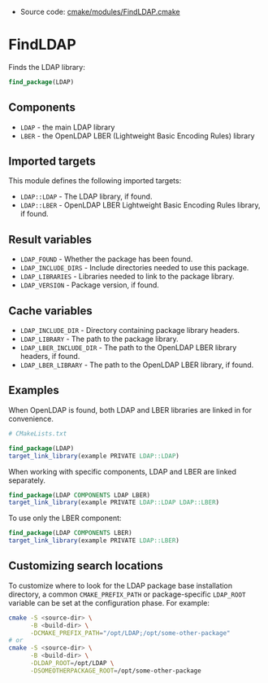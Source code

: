 <!-- This is auto-generated file. -->
* Source code: [cmake/modules/FindLDAP.cmake](https://github.com/petk/php-build-system/blob/master/cmake/cmake/modules/FindLDAP.cmake)

# FindLDAP

Finds the LDAP library:

```cmake
find_package(LDAP)
```

## Components

* `LDAP` - the main LDAP library
* `LBER` - the OpenLDAP LBER (Lightweight Basic Encoding Rules) library

## Imported targets

This module defines the following imported targets:

* `LDAP::LDAP` - The LDAP library, if found.
* `LDAP::LBER` - OpenLDAP LBER Lightweight Basic Encoding Rules library, if
  found.

## Result variables

* `LDAP_FOUND` - Whether the package has been found.
* `LDAP_INCLUDE_DIRS` - Include directories needed to use this package.
* `LDAP_LIBRARIES` - Libraries needed to link to the package library.
* `LDAP_VERSION` - Package version, if found.

## Cache variables

* `LDAP_INCLUDE_DIR` - Directory containing package library headers.
* `LDAP_LIBRARY` - The path to the package library.
* `LDAP_LBER_INCLUDE_DIR` - The path to the OpenLDAP LBER library headers, if
  found.
* `LDAP_LBER_LIBRARY` - The path to the OpenLDAP LBER library, if found.

## Examples

When OpenLDAP is found, both LDAP and LBER libraries are linked in for
convenience.

```cmake
# CMakeLists.txt

find_package(LDAP)
target_link_library(example PRIVATE LDAP::LDAP)
```

When working with specific components, LDAP and LBER are linked separately.

```cmake
find_package(LDAP COMPONENTS LDAP LBER)
target_link_library(example PRIVATE LDAP::LDAP LDAP::LBER)
```

To use only the LBER component:

```cmake
find_package(LDAP COMPONENTS LBER)
target_link_library(example PRIVATE LDAP::LBER)
```

## Customizing search locations

To customize where to look for the LDAP package base
installation directory, a common `CMAKE_PREFIX_PATH` or
package-specific `LDAP_ROOT` variable can be set at
the configuration phase. For example:

```sh
cmake -S <source-dir> \
      -B <build-dir> \
      -DCMAKE_PREFIX_PATH="/opt/LDAP;/opt/some-other-package"
# or
cmake -S <source-dir> \
      -B <build-dir> \
      -DLDAP_ROOT=/opt/LDAP \
      -DSOMEOTHERPACKAGE_ROOT=/opt/some-other-package
```
